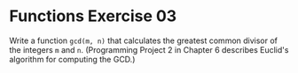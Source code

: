 # Functions Exercise 03

Write a function `gcd(m, n)` that calculates the greatest common divisor of the integers `m` and `n`. (Programming Project 2 in Chapter 6 describes Euclid's algorithm for computing the GCD.)

